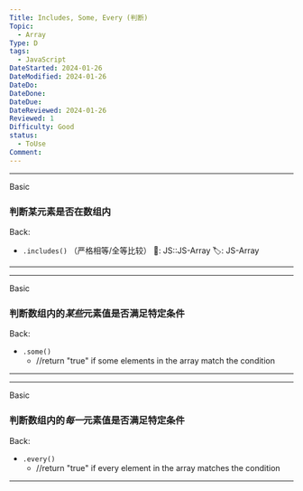 ```yaml
---
Title: Includes, Some, Every (判断)
Topic:
  - Array
Type: D
tags:
  - JavaScript
DateStarted: 2024-01-26
DateModified: 2024-01-26
DateDo:
DateDone:
DateDue:
DateReviewed: 2024-01-26
Reviewed: 1
Difficulty: Good
status:
  - ToUse
Comment:
---
```

***
Basic
### 判断某元素是否在数组内
Back:
- `.includes()` （严格相等/全等比较）
📌: JS::JS-Array 
🏷️: JS-Array 
<!--ID: 1706600287384-->
****
<!--SR:!2024-02-01,3,250-->

***
Basic
### 判断数组内的*某些*元素值是否满足特定条件
Back:
- `.some()`
	- //return "true" if some elements in the array match the condition
<!--ID: 1706600287387-->
****

***
Basic
### 判断数组内的*每一*元素值是否满足特定条件
Back:
- `.every()`
	- //return "true" if every element in the array matches the condition
<!--ID: 1706600287391-->
****

